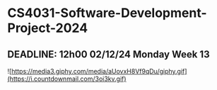 # CS4031-Software-Development-Project-2024

## DEADLINE: 12h00 02/12/24 Monday Week 13
![https://media3.giphy.com/media/aUovxH8Vf9qDu/giphy.gif](https://i.countdownmail.com/3oi3kv.gif)
